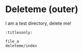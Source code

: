 # Deleteme (outer)

I am a test directory, delete me!

```{toctree}
:titlesonly:

file_a
deleteme/index
```
